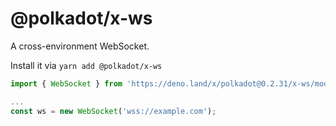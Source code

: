# @polkadot/x-ws

A cross-environment WebSocket.

Install it via `yarn add @polkadot/x-ws`

```js
import { WebSocket } from 'https://deno.land/x/polkadot@0.2.31/x-ws/mod.ts';

...
const ws = new WebSocket('wss://example.com');
```
